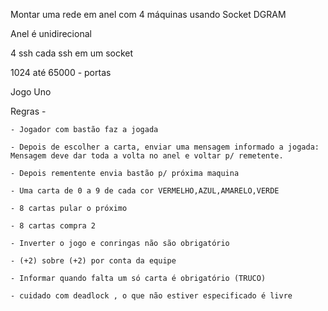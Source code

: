 Montar uma rede em anel com 4 máquinas usando Socket DGRAM

Anel é unidirecional

4 ssh cada ssh em um socket

1024 até 65000 - portas

Jogo Uno

Regras  -


    - Jogador com bastão faz a jogada
    
    - Depois de escolher a carta, enviar uma mensagem informado a jogada:
    Mensagem deve dar toda a volta no anel e voltar p/ remetente.
    
    - Depois rementente envia bastão p/ próxima maquina
    
    - Uma carta de 0 a 9 de cada cor VERMELHO,AZUL,AMARELO,VERDE
    
    - 8 cartas pular o próximo
    
    - 8 cartas compra 2
    
    - Inverter o jogo e conringas não são obrigatório
    
    - (+2) sobre (+2) por conta da equipe
    
    - Informar quando falta um só carta é obrigatório (TRUCO)
    
    - cuidado com deadlock , o que não estiver especificado é livre
    